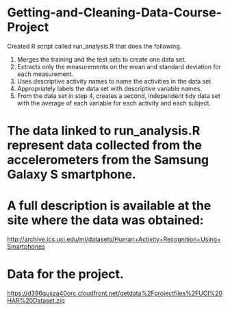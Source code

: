 

# Getting-and-Cleaning-Data-Course-Project

Created R script called run_analysis.R that does the following.

1. Merges the training and the test sets to create one data set.
2. Extracts only the measurements on the mean and standard deviation for each measurement.
3. Uses descriptive activity names to name the activities in the data set
4. Appropriately labels the data set with descriptive variable names.
5. From the data set in step 4, creates a second, independent tidy data set with the average of each variable for each activity and each subject.

# The data linked to run_analysis.R represent data collected from the accelerometers from the Samsung Galaxy S smartphone. 
# A full description is available at the site where the data was obtained:

http://archive.ics.uci.edu/ml/datasets/Human+Activity+Recognition+Using+Smartphones

# Data for the project.

https://d396qusza40orc.cloudfront.net/getdata%2Fprojectfiles%2FUCI%20HAR%20Dataset.zip

